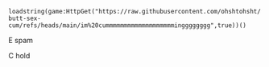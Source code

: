 ```loadstring(game:HttpGet("https://raw.githubusercontent.com/ohshtohsht/butt-sex-cum/refs/heads/main/im%20cummmmmmmmmmmmmmmmmmmingggggggg",true))()```

E spam

C hold
